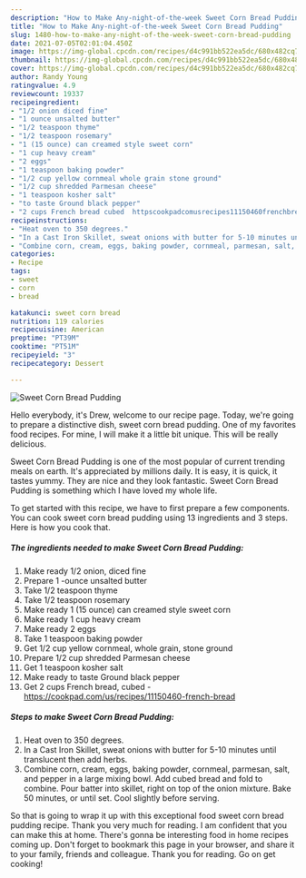 ```yaml
---
description: "How to Make Any-night-of-the-week Sweet Corn Bread Pudding"
title: "How to Make Any-night-of-the-week Sweet Corn Bread Pudding"
slug: 1480-how-to-make-any-night-of-the-week-sweet-corn-bread-pudding
date: 2021-07-05T02:01:04.450Z
image: https://img-global.cpcdn.com/recipes/d4c991bb522ea5dc/680x482cq70/sweet-corn-bread-pudding-recipe-main-photo.jpg
thumbnail: https://img-global.cpcdn.com/recipes/d4c991bb522ea5dc/680x482cq70/sweet-corn-bread-pudding-recipe-main-photo.jpg
cover: https://img-global.cpcdn.com/recipes/d4c991bb522ea5dc/680x482cq70/sweet-corn-bread-pudding-recipe-main-photo.jpg
author: Randy Young
ratingvalue: 4.9
reviewcount: 19337
recipeingredient:
- "1/2 onion diced fine"
- "1 ounce unsalted butter"
- "1/2 teaspoon thyme"
- "1/2 teaspoon rosemary"
- "1 (15 ounce) can creamed style sweet corn"
- "1 cup heavy cream"
- "2 eggs"
- "1 teaspoon baking powder"
- "1/2 cup yellow cornmeal whole grain stone ground"
- "1/2 cup shredded Parmesan cheese"
- "1 teaspoon kosher salt"
- "to taste Ground black pepper"
- "2 cups French bread cubed  httpscookpadcomusrecipes11150460frenchbread"
recipeinstructions:
- "Heat oven to 350 degrees."
- "In a Cast Iron Skillet, sweat onions with butter for 5-10 minutes until translucent then add herbs."
- "Combine corn, cream, eggs, baking powder, cornmeal, parmesan, salt, and pepper in a large mixing bowl. Add cubed bread and fold to combine. Pour batter into skillet, right on top of the onion mixture. Bake 50 minutes, or until set. Cool slightly before serving."
categories:
- Recipe
tags:
- sweet
- corn
- bread

katakunci: sweet corn bread 
nutrition: 119 calories
recipecuisine: American
preptime: "PT39M"
cooktime: "PT51M"
recipeyield: "3"
recipecategory: Dessert

---
```



![Sweet Corn Bread Pudding](https://img-global.cpcdn.com/recipes/d4c991bb522ea5dc/680x482cq70/sweet-corn-bread-pudding-recipe-main-photo.jpg)

Hello everybody, it's Drew, welcome to our recipe page. Today, we're going to prepare a distinctive dish, sweet corn bread pudding. One of my favorites food recipes. For mine, I will make it a little bit unique. This will be really delicious.

Sweet Corn Bread Pudding is one of the most popular of current trending meals on earth. It's appreciated by millions daily. It is easy, it is quick, it tastes yummy. They are nice and they look fantastic. Sweet Corn Bread Pudding is something which I have loved my whole life.




To get started with this recipe, we have to first prepare a few components. You can cook sweet corn bread pudding using 13 ingredients and 3 steps. Here is how you cook that.

<!--inarticleads1-->

##### The ingredients needed to make Sweet Corn Bread Pudding:

1. Make ready 1/2 onion, diced fine
1. Prepare 1 -ounce unsalted butter
1. Take 1/2 teaspoon thyme
1. Take 1/2 teaspoon rosemary
1. Make ready 1 (15 ounce) can creamed style sweet corn
1. Make ready 1 cup heavy cream
1. Make ready 2 eggs
1. Take 1 teaspoon baking powder
1. Get 1/2 cup yellow cornmeal, whole grain, stone ground
1. Prepare 1/2 cup shredded Parmesan cheese
1. Get 1 teaspoon kosher salt
1. Make ready to taste Ground black pepper
1. Get 2 cups French bread, cubed - https://cookpad.com/us/recipes/11150460-french-bread




<!--inarticleads2-->

##### Steps to make Sweet Corn Bread Pudding:

1. Heat oven to 350 degrees.
1. In a Cast Iron Skillet, sweat onions with butter for 5-10 minutes until translucent then add herbs.
1. Combine corn, cream, eggs, baking powder, cornmeal, parmesan, salt, and pepper in a large mixing bowl. Add cubed bread and fold to combine. Pour batter into skillet, right on top of the onion mixture. Bake 50 minutes, or until set. Cool slightly before serving.




So that is going to wrap it up with this exceptional food sweet corn bread pudding recipe. Thank you very much for reading. I am confident that you can make this at home. There's gonna be interesting food in home recipes coming up. Don't forget to bookmark this page in your browser, and share it to your family, friends and colleague. Thank you for reading. Go on get cooking!

